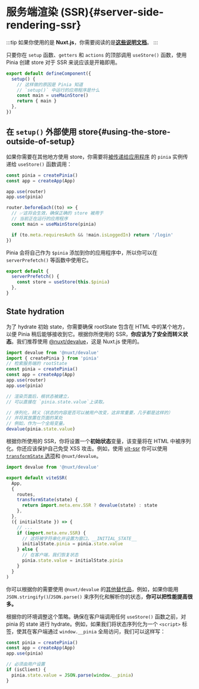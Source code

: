 # 服务端渲染 (SSR){#server-side-rendering-ssr}

:::tip
如果你使用的是 **Nuxt.js**，你需要阅读的是[**这些说明文档**](./nuxt.md)。
:::

只要你在 `setup` 函数、`getters` 和 `actions` 的顶部调用 `useStore()` 函数，使用 Pinia 创建 store 对于 SSR 来说应该是开箱即用。

```js
export default defineComponent({
  setup() {
    // 这样做的原因是 Pinia 知道
    // `setup()` 中运行的应用程序是什么
    const main = useMainStore()
    return { main }
  },
})
```

## 在 `setup()` 外部使用 store{#using-the-store-outside-of-setup}

如果你需要在其他地方使用 store，你需要将[被传递给应用程序](#install-the-plugin) 的 `pinia` 实例传递给 `useStore()` 函数调用：

```js
const pinia = createPinia()
const app = createApp(App)

app.use(router)
app.use(pinia)

router.beforeEach((to) => {
  // ✅这将会生效，确保正确的 store 被用于
  // 当前正在运行的应用程序
  const main = useMainStore(pinia)

  if (to.meta.requiresAuth && !main.isLoggedIn) return '/login'
})
```

Pinia 会将自己作为 `$pinia` 添加到你的应用程序中，所以你可以在 `serverPrefetch()` 等函数中使用它。

```js
export default {
  serverPrefetch() {
    const store = useStore(this.$pinia)
  },
}
```

## State hydration

为了 hydrate 初始 state，你需要确保 rootState 包含在 HTML 中的某个地方，以便 Pinia 稍后能够接收到它。根据你所使用的 SSR，**你应该为了安全而转义状态**。我们推荐使用 [@nuxt/devalue](https://github.com/nuxt-contrib/devalue)，这是 Nuxt.js 使用的。

```js
import devalue from '@nuxt/devalue'
import { createPinia } from 'pinia'
// 检索服务端的 rootState
const pinia = createPinia()
const app = createApp(App)
app.use(router)
app.use(pinia)

// 渲染页面后，根状态被建立，
// 可以直接在 `pinia.state.value`上读取。

// 序列化，转义（状态的内容是否可以被用户改变，这非常重要，几乎都是这样的）
// 并将其放置在页面的某处
// 例如，作为一个全局变量。
devalue(pinia.state.value)
```

根据你所使用的 SSR，你将设置一个**初始状态**变量，该变量将在 HTML 中被序列化。你还应该保护自己免受 XSS 攻击。例如，使用 [vit-ssr](https://github.com/frandiox/vite-ssr) 你可以使用[ `transformState` 选项](https://github.com/frandiox/vite-ssr#state-serialization)和 `@nuxt/devalue`。

```js
import devalue from '@nuxt/devalue'

export default viteSSR(
  App,
  {
    routes,
    transformState(state) {
      return import.meta.env.SSR ? devalue(state) : state
    },
  },
  ({ initialState }) => {
    // ...
    if (import.meta.env.SSR) {
      // 这将被字符串化并设置为窗口。__INITIAL_STATE__
      initialState.pinia = pinia.state.value
    } else {
      // 在客户端，我们恢复状态
      pinia.state.value = initialState.pinia
    }
  }
)
```

你可以根据你的需要使用 `@nuxt/devalue` 的[其他替代品](https://github.com/nuxt-contrib/devalue#see-also)，例如，如果你能用 `JSON.stringify()`/`JSON.parse()` 来序列化和解析你的状态，**你可以把性能提高很多。**

根据你的环境调整这个策略。确保在客户端调用任何 `useStore()` 函数之前，对 pinia 的 state 进行 hydrate。例如，如果我们将状态序列化为一个 `<script>` 标签，使其在客户端通过 `window.__pinia` 全局访问，我们可以这样写：

```js
const pinia = createPinia()
const app = createApp(App)
app.use(pinia)

// 必须由用户设置
if (isClient) {
  pinia.state.value = JSON.parse(window.__pinia)
}
```
